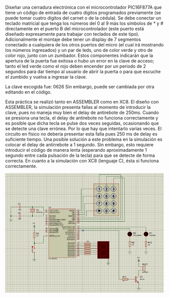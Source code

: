 Diseñar una cerradura electrónica con el
microcontrolador PIC16F877A que tiene un código de entrada de cuatro dígitos programados
previamente (se puede tomar cuatro dígitos del carnet o de la cédula). Se debe conectar un
teclado matricial que tenga los números del 0 al 9 más los símbolos de * y # directamente en
el puerto B del microcontrolador (este puerto está diseñado expresamente para trabajar con
teclados de este tipo). Adicionalmente el montaje debe tener un display de 7 segmentos
conectado a cualquiera de los otros puertos del micro (el cual irá mostrando los números
ingresados) y un par de leds, uno de color verde y otro de color rojo, junto con un zumbador.
Estos componentes indicarán que la apertura de la puerta fue exitosa o hubo un error en la
clave de acceso; tanto el led verde como el rojo deben encender por un periodo de 2 segundos
para dar tiempo al usuario de abrir la puerta o para que escuche el zumbido y vuelva a
ingresar la clave.

La clave escogida fue: 0626
Sin embargo, puede ser cambiada por otra editando en el código.

Esta práctica se realizó tanto en ASSEMBLER como en XC8. 
El diseño con ASSEMBLER, la simulación presenta fallas al momento de
introducir la clave, pues no maneja muy bien el delay de antirebote de 250ms.
Cuando se presiona una tecla, el delay de antirebote no funciona correctamente y es posible
que dicha tecla se pulse dos veces seguidas, ocasionando que se detecte una clave errónea.
Por lo que hay que intentarlo varias veces. El circuito en físico no debería presentar esta falla
pues 250 ms de delay es suficiente tiempo.
Una posible solución a este problema en la simulación es colocar el delay de antirrebote a 1
segundo. Sin embargo, esto requiere introducir el código de manera lenta (esperando
aproximadamente 1 segundo entre cada pulsación de la tecla) para que se detecte de forma
correcta.
En cuanto a la simulación con XC8 (lenguaje C), ésta si funciona correctamente.

![alt text](./Circuito.PNG)